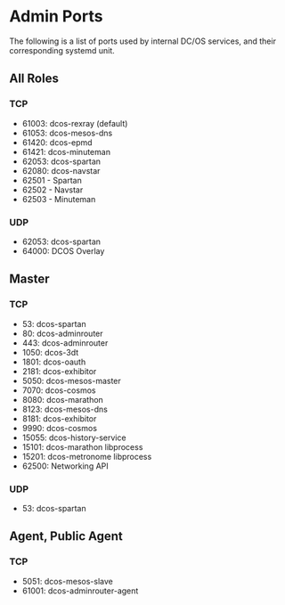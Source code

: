 # Admin Ports

The following is a list of ports used by internal DC/OS services, and their corresponding systemd unit.

## All Roles

### TCP

 - 61003: dcos-rexray (default)
 - 61053: dcos-mesos-dns
 - 61420: dcos-epmd
 - 61421: dcos-minuteman
 - 62053: dcos-spartan
 - 62080: dcos-navstar
 - 62501 - Spartan
 - 62502 - Navstar
 - 62503 - Minuteman

### UDP

 - 62053: dcos-spartan
 - 64000: DCOS Overlay

## Master

### TCP

 - 53: dcos-spartan
 - 80: dcos-adminrouter
 - 443: dcos-adminrouter
 - 1050: dcos-3dt
 - 1801: dcos-oauth
 - 2181: dcos-exhibitor
 - 5050: dcos-mesos-master
 - 7070: dcos-cosmos
 - 8080: dcos-marathon
 - 8123: dcos-mesos-dns
 - 8181: dcos-exhibitor
 - 9990: dcos-cosmos
 - 15055: dcos-history-service
 - 15101: dcos-marathon libprocess
 - 15201: dcos-metronome libprocess
 - 62500: Networking API

### UDP

 - 53: dcos-spartan

## Agent, Public Agent

### TCP

 - 5051: dcos-mesos-slave
 - 61001: dcos-adminrouter-agent
